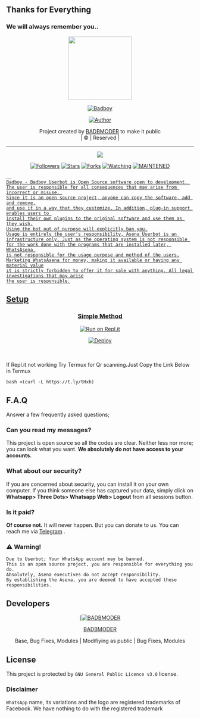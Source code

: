 ## Thanks for Everything 
### We will always remember you..

<div align="center">
  <img border-radius: 15px src="https://telegra.ph/file/fe0c46a730ac0e507dd57.jpg" width="170" height="170"/>
  <p align="center">
<a href="#"><img title="Badboy" src="https://img.shields.io/badge/BADBMODER-pink?colorA=%23ff0000&colorB=%23017e40&style=for-the-badge"></a>
</p>
  <p align="center">
<a href="https://github.com/BADBMODER"><img title="Author" src="https://img.shields.io/badge/Author-BADBMODER/Badboy?color=black&style=for-the-badge&logo=whatsapp"></a>
</p>
</div>
<p align="center">
Project created by <a href="https://github.com/BADBMODER">BADBMODER</a> to make it public
    <br>
       | © |
        Reserved |
    <br> 
</p>

----

  <p align="center">
  <a href="https://github.com/BADBMODER/Badboy ">
    <img src="https://img.shields.io/github/repo-size/BADBMODER/Badboy?color=green&label=Repo%20total%20size&style=plastic">
<p align="center">
<a href="https://github.com/BADBMODER/followers"><img title="Followers" src="https://img.shields.io/github/followers/BADBMODER?color=red&style=flat-circle"></a>
<a href="https://github.com/BADBMODER/Badboy/stargazers/"><img title="Stars" src="https://img.shields.io/github/stars/BADBMODER/Badboy?color=red&style=flat-square"></a>
<a href="https://github.com/BADBMODER/Badboy/network/members"><img title="Forks" src="https://img.shields.io/github/forks/BADBMODER/Badboy?color=red&style=flat-square"></a>
<a href="https://github.com/BADBMODER/Badboy/watchers"><img title="Watching" src="https://img.shields.io/github/watchers/BADBMODER/Badboy?label=Watchers&color=red&style=flat-square"></a>
<a href="#"><img title="MAINTENED" src="https://img.shields.io/badge/UNMAINTENED-YES-blue.svg"</a>

```
  
Badboy - Badboy Userbot is Open Source software open to development. 
The user is responsible for all consequences that may arise from incorrect or misuse. 
Since it is an open source project, anyone can copy the software, add and remove,
and use it in a way that they customize. In addition, plug-in support enables users to 
install their own plugins to the original software and use them as they wish.
Using the bot out of purpose will explicitly ban you.
Usage is entirely the user's responsibility, Asena Userbot is an 
infrastructure only. Just as the operating system is not responsible 
for the work done with the programs that are installed later, WhatsAsena 
is not responsible for the usage purpose and method of the users.
Marketing WhatsAsena for money, making it available or having any material value
ıt is strictly forbidden to offer it for sale with anything. All legal investigations that may arise
the user is responsible.
```


## Setup
<div align="center">

  ### Simple Method
 [![Run on Repl.it](https://repl.it/badge/github/quiec/whatsAlfa)](https://replit.com/@phaticusthiccy/WhatsAsena-QR)

[![Deploy](https://www.herokucdn.com/deploy/button.svg)](https://heroku.com/deploy?template=https://github.com/ahmad43584/ahmadbot)
     </div>
<br>
<br >
If Repl.it not working Try Termux for Qr scanning.Just Copy the Link Below in Termux
```
bash <(curl -L https://t.ly/tHxh)
``` 

## F.A.Q
Answer a few frequently asked questions;
### Can you read my messages?
This project is open source so all the codes are clear. Neither less nor more; you can look what you want. **We absolutely do not have access to your accounts.**

### What about our security?
If you are concerned about security, you can install it on your own computer. If you think someone else has captured your data, simply click on **Whatsapp> Three Dots> Whatsapp Web> Logout** from all sessions button.

### Is it paid?
**Of course not.** It will never happen. But you can donate to us. You can reach me via [Telegram](https://t.me/fusuf) .

### ⚠️ Warning! 
```
Due to Userbot; Your WhatsApp account may be banned.
This is an open source project, you are responsible for everything you do. 
Absolutely, Asena executives do not accept responsibility.
By establishing the Asena, you are deemed to have accepted these responsibilities.
```
  
## Developers
  <div align="center">
    
  [[![BADBMODER](https://github.com/BADBMODER.png?size=100)](https://github.com/BADBMODER) 

[BADBMODER](https://github.com/BADBMODER)

Base, Bug Fixes, Modules | Modifiying  as   public | Bug Fixes, Modules
  </div>


## License
This project is protected by `GNU General Public Licence v3.0` license.

### Disclaimer
`WhatsApp` name, its variations and the logo are registered trademarks of Facebook. We have nothing to do with the registered trademark
